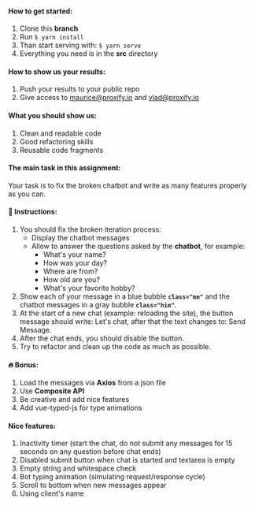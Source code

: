 
#### How to **get started**:

1. Clone this **branch**
2. Run `$ yarn install`
3. Than start serving with: `$ yarn serve`
4. Everything you need is in the **src** directory

#### How to show us your results:
1. Push your results to your public repo
2. Give access to maurice@proxify.io and vlad@proxify.io

#### What you should show us:
1. Clean and readable code
2. Good refactoring skills
3. Reusable code fragments

#### The main task in this assignment:
Your task is to fix the broken chatbot and write as many features properly as you can.

#### 🤖 Instructions:
1. You should fix the broken iteration process:
	- Display the chatbot messages 
	- Allow to answer the questions asked by the **chatbot**, for example:
		- What's your name?
		- How was your day?
		- Where are from?
		- How old are you?
		- What's your favorite hobby?
2. Show each of your message in a blue bubble **`class="me"`** and the chatbot messages in a gray bubble **`class="him"`**.
3. At the start of a new chat (example: reloading the site), the button message should write: Let's chat, after that the text changes to: Send Message.
4. After the chat ends, you should disable the button.
5. Try to refactor and clean up the code as much as possible.

#### 🔥 Bonus:
1. Load the messages via **Axios** from a json file
2. Use **Composite API**
3. Be creative and add nice features
4. Add vue-typed-js for type animations


#### Nice features:  
1. Inactivity timer (start the chat, do not submit any messages for 15 seconds on any question before chat ends)
2. Disabled submit button when chat is started and textarea is empty
3. Empty string and whitespace check
4. Bot typing animation (simulating request/response cycle)
5. Scroll to bottom when new messages appear
6. Using client's name